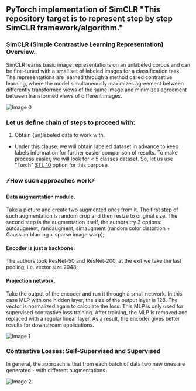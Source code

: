 ## PyTorch implementation of SimCLR "This repository target is to represent step by step SimCLR framework/algorithm."

### SimCLR (Simple Contrastive Learning Representation) Overview.
SimCLR learns basic image representations on an unlabeled corpus and can be fine-tuned with a small set of labeled images for a classification task. The representations are learned through a method called contrastive learning, where the model simultaneously maximizes agreement between differently transformed views of the same image and minimizes agreement between transformed views of different images. 

![Image 0](https://venturebeat.com/wp-content/uploads/2020/04/image4-4.gif?w=540&resize=540%2C600&strip=all)

### Let us define chain of steps to proceed with:
1. Obtain {un}labeled data to work with.
- Under this clause: we will obtain labeled dataset in advance to keep labels information for further easier comparison of results.
To make process easier, we will look for < 5 classes dataset.
So, let us use "Torch" [STL 10](https://cs.stanford.edu/~acoates/stl10/) option for this purpose.    



### :zap:How such approaches work:zap:
#### Data augmentation module.
Take a picture and create two augmented ones from it. The first step of such augmentation is random crop and then resize to original size. The second step is the augmentation itself, the authors try 3 options: autoaugment, randaugment, simaugment (random color distortion + Gaussian blurring + sparse image warp);

#### Encoder is just a backbone.
The authors took ResNet-50 and ResNet-200, at the exit we take the last pooling, i.e. vector size 2048;

#### Projection network.
Take the output of the encoder and run it through a small network. In this case MLP with one hidden layer, the size of the output layer is 128. The vector is normalized again to calculate the loss. This MLP is only used for supervised contrastive loss training. After training, the MLP is removed and replaced with a regular linear layer. As a result, the encoder gives better results for downstream applications.

![Image 1](https://habrastorage.org/webt/yl/he/4l/ylhe4l7ffdiewrlufvrzxswjc-0.png)

### Contrastive Losses: Self-Supervised and Supervised
In general, the approach is that from each batch of data two new ones are generated - with different augmentations.

![Image 2](https://habrastorage.org/webt/en/vy/z0/envyz0sxyx_woexe16_tzd_p_qc.png)
